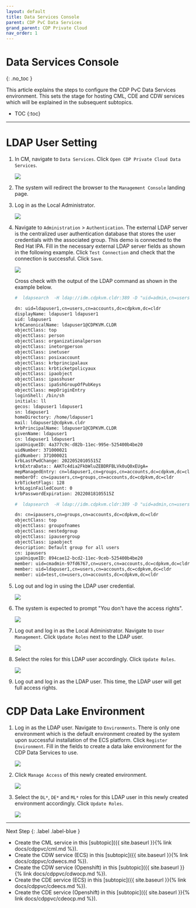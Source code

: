 ```yaml
---
layout: default
title: Data Services Console
parent: CDP PvC Data Services
grand_parent: CDP Private Cloud
nav_order: 1
---
```


# Data Services Console
{: .no_toc }

This article explains the steps to configure the CDP PvC Data Services environment. This sets the stage for hosting CML, CDE and CDW services which will be explained in the subsequent subtopics.

- TOC
{:toc}

---

# LDAP User Setting

1. In CM, navigate to `Data Services`. Click `Open CDP Private Cloud Data Services`. 

    ![](../../assets/images/dsconsole/cmds.png)
    
2. The system will redirect the browser to the `Management Console` landing page.   

3. Log in as the Local Administrator.

    ![](../../assets/images/dsconsole/dslogin.png)
    
4. Navigate to `Administration` > `Authentication`. The external LDAP server is the centralized user authentication database that stores the user credentials with the associated group. This demo is connected to the Red Hat IPA. Fill in the necessary external LDAP server fields as shown in the following example. Click `Test Connection` and check that the connection is successful. Click `Save`.

    ![](../../assets/images/dsconsole/dsldapconfig.png)
    
    
    Cross check with the output of the LDAP command as shown in the example below.

    ```bash
    #  ldapsearch  -H ldap://idm.cdpkvm.cldr:389 -D "uid=admin,cn=users,cn=accounts,dc=cdpkvm,dc=cldr" -w 'rootroot' -b "cn=users,cn=accounts,dc=cdpkvm,dc=cldr" '(&(uid=ldapuser1))' | grep -v "#"

    dn: uid=ldapuser1,cn=users,cn=accounts,dc=cdpkvm,dc=cldr
    displayName: ldapuser1 ldapuser1
    uid: ldapuser1
    krbCanonicalName: ldapuser1@CDPKVM.CLDR
    objectClass: top
    objectClass: person
    objectClass: organizationalperson
    objectClass: inetorgperson
    objectClass: inetuser
    objectClass: posixaccount
    objectClass: krbprincipalaux
    objectClass: krbticketpolicyaux
    objectClass: ipaobject
    objectClass: ipasshuser
    objectClass: ipaSshGroupOfPubKeys
    objectClass: mepOriginEntry
    loginShell: /bin/sh
    initials: ll
    gecos: ldapuser1 ldapuser1
    sn: ldapuser1
    homeDirectory: /home/ldapuser1
    mail: ldapuser1@cdpkvm.cldr
    krbPrincipalName: ldapuser1@CDPKVM.CLDR
    givenName: ldapuser1
    cn: ldapuser1 ldapuser1
    ipaUniqueID: 4a377c9c-d82b-11ec-995e-525400b4be20
    uidNumber: 371000021
    gidNumber: 371000021
    krbLastPwdChange: 20220520105515Z
    krbExtraData:: AAKTc4dia2FkbWluZEBDRFBLVk0uQ0xEUgA=
    mepManagedEntry: cn=ldapuser1,cn=groups,cn=accounts,dc=cdpkvm,dc=cldr
    memberOf: cn=ipausers,cn=groups,cn=accounts,dc=cdpkvm,dc=cldr
    krbTicketFlags: 128
    krbLoginFailedCount: 0
    krbPasswordExpiration: 20220818105515Z
    ```
    
    ```bash
    #  ldapsearch  -H ldap://idm.cdpkvm.cldr:389 -D "uid=admin,cn=users,cn=accounts,dc=cdpkvm,dc=cldr" -w 'rootroot' -b "cn=groups,cn=accounts,dc=cdpkvm,dc=cldr" '(&(member=uid=ldapuser1,cn=users,cn=accounts,dc=cdpkvm,dc=cldr))' | grep -v "#"

    dn: cn=ipausers,cn=groups,cn=accounts,dc=cdpkvm,dc=cldr
    objectClass: top
    objectClass: groupofnames
    objectClass: nestedgroup
    objectClass: ipausergroup
    objectClass: ipaobject
    description: Default group for all users
    cn: ipausers
    ipaUniqueID: 894cae12-bcd2-11ec-9ceb-525400b4be20
    member: uid=cmadmin-97fd6767,cn=users,cn=accounts,dc=cdpkvm,dc=cldr
    member: uid=ldapuser1,cn=users,cn=accounts,dc=cdpkvm,dc=cldr
    member: uid=test,cn=users,cn=accounts,dc=cdpkvm,dc=cldr
    ```
    
5. Log out and log in using the LDAP user credential.    

    ![](../../assets/images/dsconsole/cdpldaplogin.png)
    
6. The system is expected to prompt "You don't have the access rights".    
    
    ![](../../assets/images/dsconsole/cdpldapnorole.png)

7. Log out and log in as the Local Administrator. Navigate to `User Management`. Click `Update Roles` next to the LDAP user. 

    ![](../../assets/images/dsconsole/cdpldapupdaterole.png)
    

8. Select the roles for this LDAP user accordingly. Click `Update Roles`.

    ![](../../assets/images/dsconsole/cdpselectrole.png)
    

9. Log out and log in as the LDAP user. This time, the LDAP user will get full access rights.


# CDP Data Lake Environment

1. Log in as the LDAP user. Navigate to `Environments`. There is only one environment which is the default environment created by the system upon successful installation of the ECS platform. Click `Register Environment`. Fill in the fields to create a data lake environment for the CDP Data Services to use.
    
    ![](../../assets/images/dsconsole/dsregistration.png)
        

2. Click `Manage Access` of this newly created environment.

    ![](../../assets/images/dsconsole/dsenv.png)
    

3. Select the `DL*`, `DE*` and `ML*` roles for this LDAP user in this newly created environment accordingly. Click `Update Roles`.

    ![](../../assets/images/dsconsole/dsroles.png)
    

---    
   Next Step
   {: .label .label-blue } 
   
- Create the CML service in this [subtopic]({{ site.baseurl }}{% link docs/cdppvc/cml.md %}).
- Create the CDW service (ECS) in this [subtopic]({{ site.baseurl }}{% link docs/cdppvc/cdwecs.md %}).
- Create the CDW service (Openshift) in this [subtopic]({{ site.baseurl }}{% link docs/cdppvc/cdwocp.md %}).
- Create the CDE service (ECS) in this [subtopic]({{ site.baseurl }}{% link docs/cdppvc/cdeecs.md %}).
- Create the CDE service (Openshift) in this [subtopic]({{ site.baseurl }}{% link docs/cdppvc/cdeocp.md %}).

    

    
    

    
    

